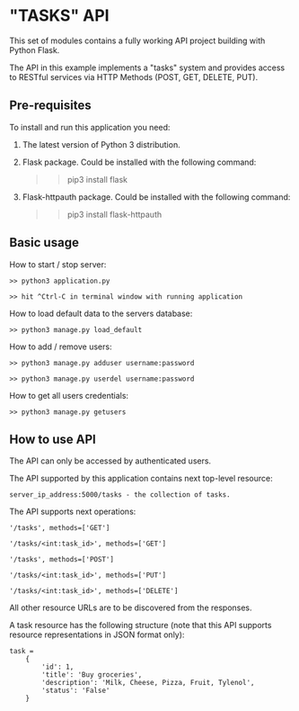"TASKS" API
===========
This set of modules contains a fully working API project building with Python Flask.

The API in this example implements a "tasks" system and provides access to RESTful services via HTTP Methods (POST, GET, DELETE, PUT).


Pre-requisites
--------------
To install and run this application you need:

1) The latest version of Python 3 distribution.

2) Flask package. Could be installed with the following command:

	>> pip3 install flask
	
3) Flask-httpauth package. Could be installed with the following command:

	>> pip3 install flask-httpauth

Basic usage
-----------

How to start / stop server:
	
	>> python3 application.py
	
	>> hit ^Ctrl-C in terminal window with running application

How to load default data to the servers database:
    	
    >> python3 manage.py load_default

How to add / remove users:

    >> python3 manage.py adduser username:password
    
    >> python3 manage.py userdel username:password
    
How to get all users credentials:

    >> python3 manage.py getusers
    

How to use API
--------------

The API can only be accessed by authenticated users.


The API supported by this application contains next top-level resource:

    server_ip_address:5000/tasks - the collection of tasks.
    
The API supports next operations:

    '/tasks', methods=['GET']
    
    '/tasks/<int:task_id>', methods=['GET']
    
    '/tasks', methods=['POST']
    
    '/tasks/<int:task_id>', methods=['PUT']
    
    '/tasks/<int:task_id>', methods=['DELETE']
    

All other resource URLs are to be discovered from the responses.            

A task resource has the following structure (note that this API supports resource representations in JSON format only):

    task = 
        {
            'id': 1,
            'title': 'Buy groceries',
            'description': 'Milk, Cheese, Pizza, Fruit, Tylenol',
            'status': 'False'
        }